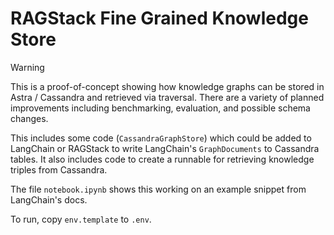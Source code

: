 # RAGStack Fine Grained Knowledge Store

> [!WARNING]
> This is a proof-of-concept showing how knowledge graphs can be stored in Astra
> / Cassandra and retrieved via traversal. There are a variety of planned improvements
> including benchmarking, evaluation, and possible schema changes.

This includes some code (`CassandraGraphStore`) which could be added to
LangChain or RAGStack to write LangChain's `GraphDocuments` to Cassandra tables.
It also includes code to create a runnable for retrieving knowledge triples from
Cassandra.

The file `notebook.ipynb` shows this working on an example snippet from
LangChain's docs.

To run, copy `env.template` to `.env`.